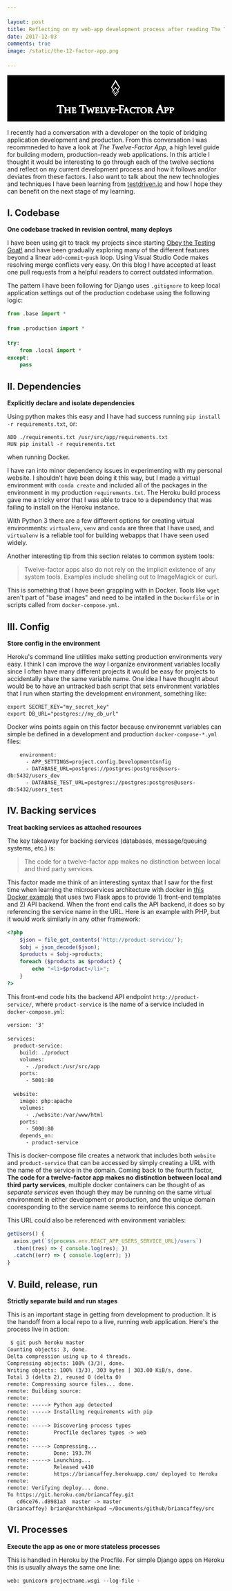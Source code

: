 ```yaml
---

layout: post
title: Reflecting on my web-app development process after reading The Twelve-Factor App
date: 2017-12-03
comments: true
image: /static/the-12-factor-app.png

---
```


![png](/static/the-12-factor-app.png)

I recently had a conversation with a developer on the topic of bridging application development and production. From this conversation I was recommneded to have a look at *The Twelve-Factor App*, a high level guide for building modern, production-ready web applications. In this article I thought it would be interesting to go through each of the twelve sections and reflect on my current development process and how it follows and/or deviates from these factors. I also want to talk about the new technologies and techniques I have been learning from [testdriven.io](https://testdriven.io/) and how I hope they can benefit on the next stage of my learning. 

## I. Codebase

**One codebase tracked in revision control, many deploys**

I have been using git to track my projects since starting [Obey the Testing Goat!](https://www.obeythetestinggoat.com/) and have been gradually exploring many of the different features beyond a linear `add`-`commit`-`push` loop. Using Visual Studio Code makes resolving merge conflicts very easy. On this blog I have accepted at least one pull requests from a helpful readers to correct outdated information.

The pattern I have been following for Django uses `.gitignore` to keep local application settings out of the production codebase using the following logic: 

```python
from .base import *

from .production import *

try:
	from .local import *
except:
	pass
```

## II. Dependencies

**Explicitly declare and isolate dependencies**

Using python makes this easy and I have had success running `pip install -r requirements.txt`, or: 

```
ADD ./requirements.txt /usr/src/app/requirements.txt
RUN pip install -r requirements.txt
```

when running Docker. 

I have ran into minor dependency issues in experimenting with my personal website. I shouldn't have been doing it this way, but I made a virtual environment with `conda create` and included all of the packages in the environment in my production `requirements.txt`. The Heroku build process gave me a tricky error that I was able to trace to a dependency that was failing to install on the Heroku instance. 

With Python 3 there are a few different options for creating virtual environments: `virtualenv`, `venv` and `conda` are three that I have used, and `virtualenv` is a reliable tool for building webapps that I have seen used widely. 

Another interesting tip from this section relates to common system tools: 

> Twelve-factor apps also do not rely on the implicit existence of any system tools. Examples include shelling out to ImageMagick or curl. 

This is something that I have been grappling with in Docker. Tools like `wget` aren't part of "base images" and need to be intalled in the `Dockerfile` or in scripts called from `docker-compose.yml`. 

## III. Config

**Store config in the environment**

Heroku's command line utilities make setting production environments very easy. I think I can improve the way I organize environment variables locally since I often have many different projects it would be easy for projects to accidentally share the same variable name. One idea I have thought about would be to have an untracked bash script that sets environment variables that I run when starting the development environment, something like: 

```terminal
export SECRET_KEY="my_secret_key"
export DB_URL="postgres://my_db_url"
```

Docker wins points again on this factor because environemnt variables can simple be defined in a development and production `docker-compose-*.yml` files:

```
    environment:
      - APP_SETTINGS=project.config.DevelopmentConfig
      - DATABASE_URL=postgres://postgres:postgres@users-db:5432/users_dev
      - DATABASE_TEST_URL=postgres://postgres:postgres@users-db:5432/users_test
```

## IV. Backing services

**Treat backing services as attached resources**

The key takeaway for backing services (databases, message/queuing systems, etc.) is: 

> The code for a twelve-factor app makes no distinction between local and third party services.

This factor made me think of an interesting syntax that I saw for the first time when learning the microservices architecture with docker in [this Docker example](https://github.com/jakewright/tutorials/tree/master/docker/02-docker-compose) that uses two Flask apps to provide 1) front-end templates and 2) API backend. When the front end calls the API backend, it does so by referencing the service name in the URL. Here is an example with PHP, but it would work similarly in any other framework: 

```php
<?php
    $json = file_get_contents('http://product-service/');
    $obj = json_decode($json);
    $products = $obj->products;
    foreach ($products as $product) {
        echo "<li>$product</li>";
    }
?>
```

This front-end code hits the backend API endpoint `http://product-service/`, where `product-service` is the name of a service included in `docker-compose.yml`: 

```
version: '3'

services:
  product-service:
    build: ./product
    volumes:
      - ./product:/usr/src/app
    ports:
      - 5001:80

  website:
    image: php:apache
    volumes:
      - ./website:/var/www/html
    ports:
      - 5000:80
    depends_on:
      - product-service
```

This is docker-compose file creates a network that includes both `website` and `product-service` that can be accessed by simply creating a URL with the name of the service in the domain. Coming back to the fourth factor, **The code for a twelve-factor app makes no distinction between local and third party services**, multiple docker containers can be thought of as *separate services* even though they may be running on the same virtual environment in either development or production, and the unique domain cooresponding to the service name seems to reinforce this concept. 

This URL could also be referenced with environment variables: 

```javascript
getUsers() {
  axios.get(`${process.env.REACT_APP_USERS_SERVICE_URL}/users`)
  .then((res) => { console.log(res); })
  .catch((err) => { console.log(err); })
}
```

## V. Build, release, run

**Strictly separate build and run stages**

This is an important stage in getting from development to production. It is the handoff from a local repo to a live, running web application. Here's the process live in action:

```terminal
 $ git push heroku master
Counting objects: 3, done.
Delta compression using up to 4 threads.
Compressing objects: 100% (3/3), done.
Writing objects: 100% (3/3), 303 bytes | 303.00 KiB/s, done.
Total 3 (delta 2), reused 0 (delta 0)
remote: Compressing source files... done.
remote: Building source:
remote: 
remote: -----> Python app detected
remote: -----> Installing requirements with pip
remote: 
remote: -----> Discovering process types
remote:        Procfile declares types -> web
remote: 
remote: -----> Compressing...
remote:        Done: 193.7M
remote: -----> Launching...
remote:        Released v410
remote:        https://briancaffey.herokuapp.com/ deployed to Heroku
remote: 
remote: Verifying deploy... done.
To https://git.heroku.com/briancaffey.git
   cd6ce76..d8981a3  master -> master
(briancaffey) brian@archthinkpad ~/Documents/github/briancaffey/src
```

## VI. Processes

**Execute the app as one or more stateless processes**

This is handled in Heroku by the Procfile. For simple Django apps on Heroku this is usually always the same one line: 

```
web: gunicorn projectname.wsgi --log-file -
```

